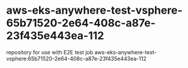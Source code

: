 # aws-eks-anywhere-test-vsphere-65b71520-2e64-408c-a87e-23f435e443ea-112
repository for use with E2E test job aws-eks-anywhere-test-vsphere:65b71520-2e64-408c-a87e-23f435e443ea-112
